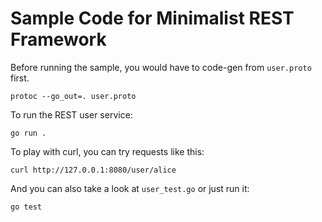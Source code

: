 # Sample Code for Minimalist REST Framework

Before running the sample, you would have to code-gen from ```user.proto``` first.

```shell
protoc --go_out=. user.proto
```

To run the REST user service:

```shell
go run .
```

To play with curl, you can try requests like this:

```shell
curl http://127.0.0.1:8080/user/alice
```

And you can also take a look at ```user_test.go``` or just run it:

```shell
go test
```
